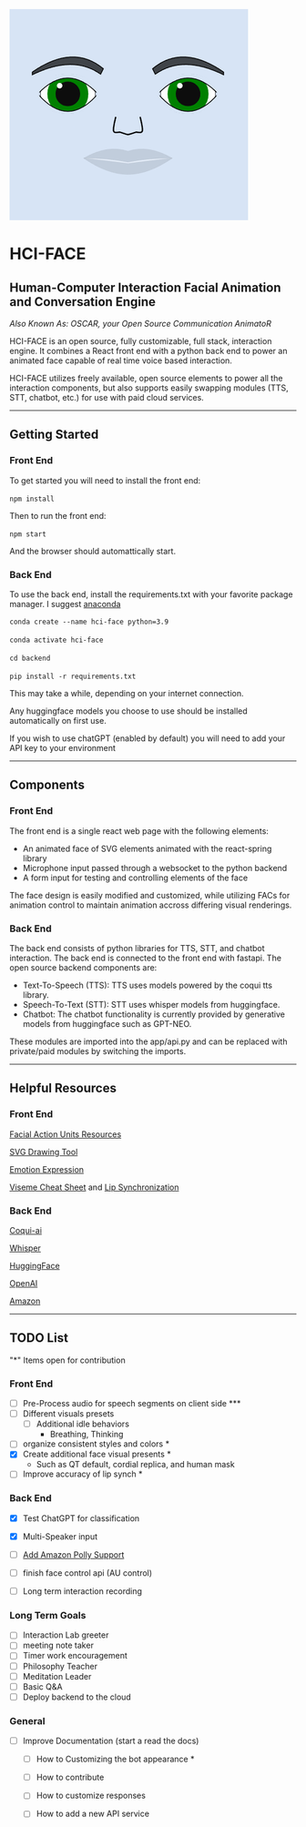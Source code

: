 

![Visual of Face](frontend/public/face.png?raw=true "HCI-FACE")

# HCI-FACE
## Human-Computer Interaction Facial Animation and Conversation Engine

_Also Known As: OSCAR, your Open Source Communication AnimatoR_

HCI-FACE is an open source, fully customizable, full stack, interaction engine. It combines a React front end with a python back end to power an animated face capable of real time voice based interaction.

HCI-FACE utilizes freely available, open source elements to power all the interaction components, but also supports easily swapping modules (TTS, STT, chatbot, etc.) for use with paid cloud services.

---
## Getting Started

### Front End

To get started you will need to install the front end:

```npm install```

Then to run the front end:

```npm start```

And the browser should automattically start.

### Back End

To use the back end, install the requirements.txt with your favorite package manager. I suggest [anaconda](https://www.anaconda.com/)  

```
conda create --name hci-face python=3.9

conda activate hci-face

cd backend

pip install -r requirements.txt
```

This may take a while, depending on your internet connection.  

Any huggingface models you choose to use should be installed automatically on first use.

If you wish to use chatGPT (enabled by default) you will need to add your API key to your environment


---
## Components

### Front End

The front end is a single react web page with the following elements:

- An animated face of SVG elements animated with the react-spring library  
- Microphone input passed through a websocket to the python backend  
- A form input for testing and controlling elements of the face  

The face design is easily modified and customized, while utilizing FACs for animation control to maintain animation accross differing visual renderings.

### Back End

The back end consists of python libraries for TTS, STT, and chatbot interaction. The back end is connected to the front end with fastapi. The open source backend components are:

- Text-To-Speech (TTS): TTS uses models powered by the coqui tts library.  
- Speech-To-Text (STT): STT uses whisper models from huggingface.
- Chatbot: The chatbot functionality is currently provided by generative models from huggingface such as GPT-NEO.

These modules are imported into the app/api.py and can be replaced with private/paid modules by switching the imports.

---
## Helpful Resources

### Front End

[Facial Action Units Resources](https://imotions.com/blog/learning/research-fundamentals/facial-action-coding-system/)  

[SVG Drawing Tool](https://svg-path-visualizer.netlify.app/#M%20-28%20-14%20A%208%208%200%201%200%20-8%20-14%20A%208%200%200%201%201%20-28%20-14)

[Emotion Expression](http://www.erasmatazz.com/library/design-diaries/design-diary-siboot/september-2014/moods-and-facial-expression.html)

[Viseme Cheat Sheet](https://melindaozel.com/viseme-cheat-sheet/) and [Lip Synchronization](https://wolfpaulus.com/lipsynchronization/)

### Back End

[Coqui-ai](https://github.com/coqui-ai/TTS)

[Whisper](https://huggingface.co/openai/whisper-large)

[HuggingFace](https://huggingface.co/)

[OpenAI](https://openai.com/)

[Amazon](https://aws.amazon.com/)


---
## TODO List

"*" Items open for contribution


### Front End 
- [ ] Pre-Process audio for speech segments on client side ***
- [ ] Different visuals presets  
    - [ ] Additional idle behaviors
        - Breathing, Thinking
- [ ] organize consistent styles and colors *
- [X] Create additional face visual presents *
    - Such as QT default, cordial replica, and human mask
- [ ] Improve accuracy of lip synch *

### Back End
- [X] Test ChatGPT for classification
- [X] Multi-Speaker input 
- [ ] [Add Amazon Polly Support](https://github.com/awsdocs/aws-doc-sdk-examples/blob/main/python/example_code/polly/polly_wrapper.py)
- [ ] finish face control api (AU control) 
- [ ] Long term interaction recording


### Long Term Goals
- [ ] Interaction Lab greeter
- [ ] meeting note taker  
- [ ] Timer work encouragement  
- [ ] Philosophy Teacher
- [ ] Meditation Leader
- [ ] Basic Q&A
- [ ] Deploy backend to the cloud

### General
- [ ] Improve Documentation (start a read the docs)
    - [ ] How to Customizing the bot appearance * 
    - [ ] How to contribute
    - [ ] How to customize responses
    - [ ] How to add a new API service

